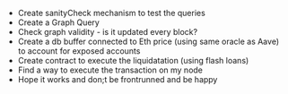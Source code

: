 - Create sanityCheck mechanism to test the queries
- Create a Graph Query
- Check graph validity - is it updated every block?
- Create a db buffer connected to Eth price (using same oracle as Aave) to account for exposed accounts
- Create contract to execute the liquidatation (using flash loans)
- Find a way to execute the transaction on my node
- Hope it works and don;t be frontrunned and be happy
